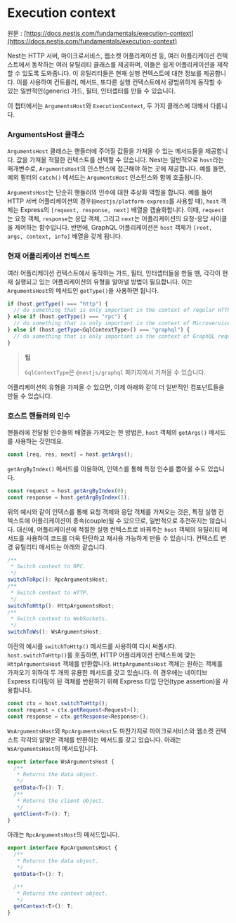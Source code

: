 # Execution context

원문 : [https://docs.nestjs.com/fundamentals/execution-context](https://docs.nestjs.com/fundamentals/execution-context)

Nest는 HTTP 서버, 마이크로서비스, 웹소켓 어플리케이션 등, 여러 어플리케이션 컨텍스트에서 동작하는 여러 유틸리티 클래스를 제공하며, 이들은 쉽게 어플리케이션을 제작할 수 있도록 도와줍니다. 이 유틸리티들은 현재 실행 컨텍스트에 대한 정보를 제공합니다. 이를 사용하여 컨트롤러, 메서드, 또다른 실행 컨텍스트에서 광범위하게 동작할 수 있는 일반적인(generic) 가드, 필터, 인터셉터를 만들 수 있습니다.

이 챕터에서는 `ArgumentsHost`와 `ExecutionContext`, 두 가지 클래스에 대해서 다룹니다.

### ArgumentsHost 클래스

`ArgumentsHost` 클래스는 핸들러에 주어질 값들을 가져올 수 있는 메서드들을 제공합니다. 값을 가져올 적절한 컨텍스트를 선택할 수 있습니다. Nest는 일반적으로 `host`라는 매개변수로, `ArgumentsHost`의 인스턴스에 접근해야 하는 곳에 제공합니다. 예를 들면, 예외 필터의 `catch()` 메서드는 `ArgumentsHost` 인스턴스와 함께 호출됩니다.

`ArgumentsHost`는 단순히 핸들러의 인수에 대한 추상화 역할을 합니다. 예를 들어 HTTP 서버 어플리케이션의 경우(`@nestjs/platform-express`를 사용할 때), `host` 객체는 Express의 `[request, response, next]` 배열을 캡슐화합니다. 이때, `request`는 요청 객체, `response`는 응답 객체, 그리고 `next`는 어플리케이션의 요청-응답 사이클을 제어하는 함수입니다. 반면에, GraphQL 어플리케이션은 `host` 객체가 `[root, args, context, info]` 배열을 갖게 됩니다.

### 현재 어플리케이션 컨텍스트

여러 어플리케이션 컨텍스트에서 동작하는 가드, 필터, 인터셉터들을 만들 땐, 각각이 현재 실행되고 있는 어플리케이션의 유형을 알아낼 방법이 필요합니다. 이는 `ArgumentsHost`의 메서드인 `getType()`을 사용하면 됩니다.

```typescript
if (host.getType() === "http") {
  // do something that is only important in the context of regular HTTP requests (REST)
} else if (host.getType() === "rpc") {
  // do something that is only important in the context of Microservice requests
} else if (host.getType<GqlContextType>() === "graphql") {
  // do something that is only important in the context of GraphQL requests
}
```

> **팁**
>
> `GqlContextType`은 `@nestjs/graphql` 패키지에서 가져올 수 있습니다.

어플리케이션의 유형을 가져올 수 있으면, 이제 아래와 같이 더 일반적인 컴포넌트들을 만들 수 있습니다.

### 호스트 핸들러의 인수

핸들러에 전달될 인수들의 배열을 가져오는 한 방법은, `host` 객체의 `getArgs()` 메서드를 사용하는 것인데요.

```typescript
const [req, res, next] = host.getArgs();
```

`getArgByIndex()` 메서드를 이용하여, 인덱스를 통해 특정 인수를 뽑아올 수도 있습니다.

```typescript
const request = host.getArgByIndex(0);
const response = host.getArgByIndex(1);
```

위의 예시와 같이 인덱스를 통해 요청 객체와 응답 객체를 가져오는 것은, 특정 실행 컨텍스트에 어플리케이션이 종속(couple)될 수 있으므로, 일반적으로 추천하지는 않습니다. 대신에, 어플리케이션에 적절한 실행 컨텍스트로 바꿔주는 `host` 객체의 유틸리티 메서드를 사용하여 코드를 더욱 탄탄하고 재사용 가능하게 만들 수 있습니다. 컨텍스트 변경 유틸리티 메서드는 아래와 같습니다.

```typescript
/**
 * Switch context to RPC.
 */
switchToRpc(): RpcArgumentsHost;
/**
 * Switch context to HTTP.
 */
switchToHttp(): HttpArgumentsHost;
/**
 * Switch context to WebSockets.
 */
switchToWs(): WsArgumentsHost;
```

이전의 예시를 `switchToHttp()` 메서드를 사용하여 다시 써봅시다. `host.switchToHttp()`를 호출하면, HTTP 어플리케이션 컨텍스트에 맞는 `HttpArgumentsHost` 객체를 반환합니다. `HttpArgumentsHost` 객체는 원하는 객체를 가져오기 위하여 두 개의 유용한 메서드를 갖고 있습니다. 이 경우에는 네이티브 Express 타이핑이 된 객체를 반환하기 위해 Express 타입 단언(type assertion)을 사용합니다.

```typescript
const ctx = host.switchToHttp();
const request = ctx.getRequest<Request>();
const response = ctx.getResponse<Response>();
```

`WsArgumentsHost`와 `RpcArgumentsHost`도 마찬가지로 마이크로서비스와 웹소켓 컨텍스트 각각의 알맞은 객체를 반환하는 메서드를 갖고 있습니다. 아래는 `WsArgumentsHost`의 메서드입니다.

```typescript
export interface WsArgumentsHost {
  /**
   * Returns the data object.
   */
  getData<T>(): T;
  /**
   * Returns the client object.
   */
  getClient<T>(): T;
}
```

아래는 `RpcArgumentsHost`의 메서드입니다.

```typescript
export interface RpcArgumentsHost {
  /**
   * Returns the data object.
   */
  getData<T>(): T;

  /**
   * Returns the context object.
   */
  getContext<T>(): T;
}
```
